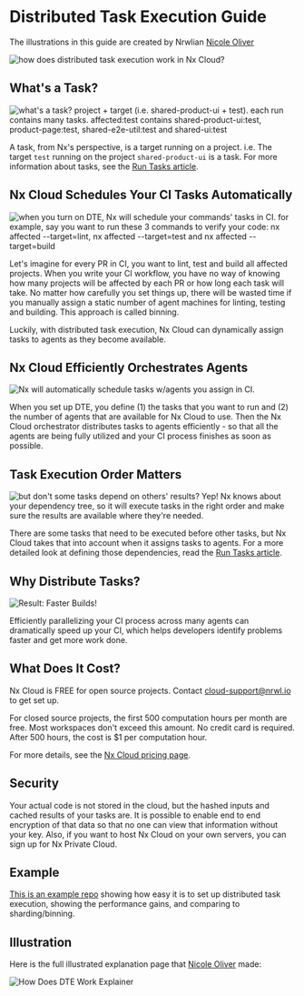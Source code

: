# Distributed Task Execution Guide

The illustrations in this guide are created by Nrwlian [Nicole Oliver](https://twitter.com/nixcodes)

![how does distributed task execution work in Nx Cloud?](../images/dte/how-does-dte-work.jpeg)

## What's a Task?

![what's a task? project + target (i.e. shared-product-ui + test).  each run contains many tasks.  affected:test contains shared-product-ui:test, product-page:test, shared-e2e-util:test and shared-ui:test](../images/dte/whats-a-task.jpeg)

A task, from Nx's perspective, is a target running on a project. i.e. The target `test` running on the project `shared-product-ui` is a task. For more information about tasks, see the [Run Tasks article](/core-features/run-tasks).

## Nx Cloud Schedules Your CI Tasks Automatically

![when you turn on DTE, Nx will schedule your commands' tasks in CI.  for example, say you want to run these 3 commands to verify your code: nx affected --target=lint, nx affected --target=test and nx affected --target=build](../images/dte/schedule-tasks.jpeg)

Let's imagine for every PR in CI, you want to lint, test and build all affected projects. When you write your CI workflow, you have no way of knowing how many projects will be affected by each PR or how long each task will take. No matter how carefully you set things up, there will be wasted time if you manually assign a static number of agent machines for linting, testing and building. This approach is called binning.

Luckily, with distributed task execution, Nx Cloud can dynamically assign tasks to agents as they become available.

## Nx Cloud Efficiently Orchestrates Agents

![Nx will automatically schedule tasks w/agents you assign in CI.](../images/dte/use-agents.jpeg)

When you set up DTE, you define (1) the tasks that you want to run and (2) the number of agents that are available for Nx Cloud to use. Then the Nx Cloud orchestrator distributes tasks to agents efficiently - so that all the agents are being fully utilized and your CI process finishes as soon as possible.

## Task Execution Order Matters

![but don't some tasks depend on others' results?  Yep! Nx knows about your dependency tree, so it will execute tasks in the right order and make sure the results are available where they're needed.](../images/dte/task-dependencies.jpeg)

There are some tasks that need to be executed before other tasks, but Nx Cloud takes that into account when it assigns tasks to agents. For a more detailed look at defining those dependencies, read the [Run Tasks article](/core-features/run-tasks).

## Why Distribute Tasks?

![Result: Faster Builds!](../images/dte/faster-builds.jpeg)

Efficiently parallelizing your CI process across many agents can dramatically speed up your CI, which helps developers identify problems faster and get more work done.

## What Does It Cost?

Nx Cloud is FREE for open source projects. Contact cloud-support@nrwl.io to get set up.

For closed source projects, the first 500 computation hours per month are free. Most workspaces don't exceed this amount. No credit card is required. After 500 hours, the cost is $1 per computation hour.

For more details, see the [Nx Cloud pricing page](https://nx.app/pricing).

## Security

Your actual code is not stored in the cloud, but the hashed inputs and cached results of your tasks are. It is possible to enable end to end encryption of that data so that no one can view that information without your key. Also, if you want to host Nx Cloud on your own servers, you can sign up for Nx Private Cloud.

## Example

[This is an example repo](https://github.com/vsavkin/lerna-dte) showing how easy it is to set up distributed task
execution, showing the performance gains, and comparing to sharding/binning.

## Illustration

Here is the full illustrated explanation page that [Nicole Oliver](https://twitter.com/nixcodes) made:

![How Does DTE Work Explainer](../images/dte/nx-cloud-how-does-dte-work.png)
